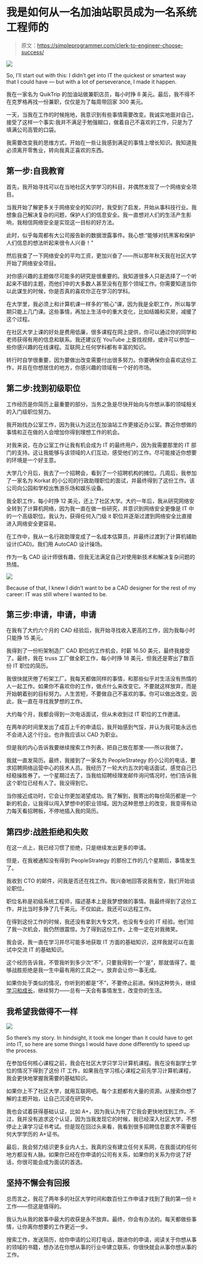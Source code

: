 # 我是如何从一名加油站职员成为一名系统工程师的

> 原文：<https://simpleprogrammer.com/clerk-to-engineer-choose-success/>

![](img/357be0803320b5772f76cfd1679c215e.png)

So, I’ll start out with this: I didn’t get into IT the quickest or smartest way that I could have — but with a lot of perseverance, I made it happen.

我在一家名为 QuikTrip 的加油站做兼职店员，每小时挣 8 美元。最后，我不得不在克罗格再找一份兼职，仅仅是为了每周带回家 300 美元。

一天，当我在工作的时候拖地，我意识到有些事情需要改变。我诚实地面对自己，接受了这样一个事实:我并不满足于勉强糊口，做着自己不喜欢的工作，只是为了填满公司高管的口袋。

我需要改变我的思维方式，开始在一些让我感到满足的事情上增长知识。我知道我必须离开零售业，转向我真正喜欢的东西。

## 第一步:自我教育

首先，我开始寻找可以在当地社区大学学习的科目，并偶然发现了一个网络安全项目。

当我开始了解更多关于网络安全的知识时，我受到了启发，开始从事科技行业。我想象自己解决复杂的问题，保护人们的信息安全。我一直想对人们的生活产生影响，我相信网络安全是实现这一目标的好方法。

此时，似乎每周都有大公司报告新的数据泄露事件。我心想:“能够对抗黑客和保护人们信息的想法听起来很令人兴奋！”

然后我查了一下网络安全的平均工资，更加兴奋了——所以那年秋天我在社区大学开始了网络安全项目。

对你感兴趣的主题做尽可能多的研究是很重要的。我知道很多人只是选择了一个听起来不错的主题，而他们中的大多数人甚至没有在那个领域工作。你需要知道当你以此谋生的时候，你是否真的喜欢你正在学习的学科。

在大学里，我必须上和计算机课一样多的“核心”课，因为我是全职工作，所以每学期只能上几门课。这些事情，再加上生活中的重大变化，比如结婚和买房，减缓了这个过程。

在社区大学上课的好处是费用低廉，很多课程在网上提供，你可以通过你的同学和老师获得有用的信息和联系。我还建议在 YouTube 上查找视频，或许可以参加一些你感兴趣的在线课程。互联网上任何学科都有丰富的知识。

转行时自学很重要，因为要做出改变需要付出很多努力。你要确保你会喜欢这份工作，并且在你想居住的地方，你感兴趣的领域有一个好的市场。

## 第二步:找到初级职位

工作经历是你简历上最重要的部分。当务之急是尽快开始向与你想从事的领域相关的入门级职位努力。

我开始找办公室工作，因为我认为这比在加油站工作更接近办公室。靠近你想做的事情和正在做的人会增加你得到理想工作的机会。

对我来说，在办公室工作让我有机会成为 IT 的最终用户，因为我需要那里的 IT 部门的支持。这让我能够与该领域的人们互动，感受他们的工作。尽可能接近你想要的环境是一个好主意。

大学几个月后，我去了一个招聘会，看到了一个招聘机构的摊位。几周后，我参加了一家名为 Korkat 的小公司的行政助理职位的面试，并最终得到了这份工作。该公司向公园和学校出售游乐场和娱乐设备。

我全职工作，每小时挣 12 美元，还上了社区大学。大约一年后，我从研究网络安全转到了计算机网络，因为我一直在做一些研究，并意识到网络安全更像是 IT 中的一个高级职位。我认为，获得任何入门级 it 职位并逐渐过渡到网络安全比直接进入网络安全更容易。

在工作中，我从一名行政助理变成了一名成本估算员，并最终过渡到了计算机辅助设计(CAD)。我们用 AutoCAD 设计操场。

作为一名 CAD 设计师很有趣，但我无法满足自己对使用新技术和解决复杂问题的热情。

![](img/1754f143640d1a3f8b329cbe228f091c.png)

Because of that, I knew I didn’t want to be a CAD designer for the rest of my career: IT was still where I wanted to be.

## 第三步:申请，申请，申请

在我有了大约六个月的 CAD 经验后，我开始寻找收入更高的工作，因为我每小时只能挣 15 美元。

我得到了一份桁架制造厂 CAD 职位的工作机会，时薪 16.50 美元，最终我接受了。最终，我在 truss 工厂做全职工作，每小时挣 18 美元，但我还是寄出了数百份 IT 职位的简历。

我很快就厌倦了桁架工厂。我每天都做同样的事情，和那些似乎对生活没有热情的人一起工作。如果你不喜欢你的工作，做点什么来改变它。不要就这样放弃，而是开始朝着别的目标努力。人生苦短，不要做自己不喜欢的事。你可以做出改变。因此，我一直在寻找我梦想的工作。

大约每个月，我都会得到一次电话面试，但从未收到过 IT 职位的工作邀请。

在两年的时间里发出了成百上千的申请后，我开始感到气馁，并认为我可能永远也不会进入这个行业。也许我应该以 CAD 为职业。

但是我的内心告诉我要继续搜索工作列表，把自己放在那里——所以我做了。

我就一直发简历。最终，我接到了一家名为 PeopleStrategy 的小公司的电话，要求招聘网络运营中心的技术人员。我经历了一轮大约五次的电话面试，感觉自己已经稳操胜券了。一个星期过去了，当我给招聘经理发邮件询问情况时，他们告诉我这个职位已经有人了。我没得到它。

当你接近成功时，它会让你更加渴望成功。我了解到，我寄出的每份简历都是一个新的机会，让我得以闯入梦想中的职业领域。因为这种思想上的改变，我变得有动力每天看招聘板，不停地插入我的简历。

## 第四步:战胜拒绝和失败

在这一点上，我已经习惯了拒绝，只是继续发出更多的申请。

但是，在我被通知没有得到 PeopleStrategy 的那份工作的几个星期后，事情发生了。

我收到 CTO 的邮件，问我是否还在找工作。我兴奋地回答说我有空，我们开始谈论职位。

职位名称是初级系统工程师，描述基本上是我梦想做的事情。我最终得到了这份工作，并比当时多挣了几千美元。不仅如此，我还可以远程工作。

在得到这份工作的时候，我还没有拿到大专文凭，也没有专业的 IT 经验。他们给了我一次机会，我仍然很震惊。为了得到这份工作，上帝一定在对我微笑。

我会说，我一直在学习并尽可能多地获取 IT 方面的基础知识，这样我就可以在面试中交流 IT 的基础知识。

这个经历告诉我，不管我听到多少次“不”，只要我得到一个“是”，那就值得了。能够战胜拒绝是我一生中最有用的工具之一。放弃会让你一事无成。

如果你处于类似的情况，你听到的都是“不”，不要停止前进。保持这种势头，继续[学习和成长](https://www.amazon.com/Start-Why-Leaders-Inspire-Everyone/dp/1591846447)，继续努力——总有一天会有事情发生，改变你的生活。

## 我希望我做得不一样

![](img/6affee4943a5b1e086a82a0c31d68e46.png)

So there’s my story. In hindsight, it took me longer than it could have to get into IT, so here are some things I would have done differently to speed up the process.

在参加任何核心课程之前，我会在社区大学只学习计算机课程。我在没有副学士学位的情况下得到了这份 IT 工作，如果我在学习核心课程之前先学习计算机课程，我会更快地掌握我需要的基础知识。

如果你上不了社区大学，就用互联网吧。每个主题都有大量的资源。从搜索你想了解的主题开始，让自己沉浸在研究中。

我也会试着获得基础认证，比如 A+，因为我认为有了它我会更快地找到工作。不过，我并没有追求这个认证，因为当我发现它的时候，我已经深入社区大学，不想停止上课学习证书考试。但是现在回过头来看，我看到很多招聘信息要求不需要任何大学学历的 A+证书。

最后，我会努力结识更多业内人士。我真的没有建立任何关系网，在我面试的任何地方都没有人脉。如果你已经在你申请的公司有关系，如果你的关系为你说了好话，你很可能会成为面试的首选。

## 坚持不懈会有回报

总而言之，我花了两年多的社区大学时间和数百份工作申请才找到了我的第一份 it 工作——但这是值得的。

我认为从我的故事中最大的收获是永不放弃。最终，你会有办法的。每天都做些事情，让你离你想要的工作更近一步。

搜索工作，发送简历，给你申请的公司打电话，跟进你的申请，阅读关于你想从事的领域的书籍，想办法在你想从事的行业中建立联系，你很快就会从事你想从事的工作。